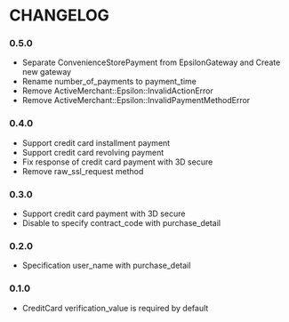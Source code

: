 # CHANGELOG

### 0.5.0

* Separate ConvenienceStorePayment from EpsilonGateway and Create new gateway
* Rename number_of_payments to payment_time
* Remove ActiveMerchant::Epsilon::InvalidActionError
* Remove ActiveMerchant::Epsilon::InvalidPaymentMethodError

### 0.4.0

* Support credit card installment payment
* Support credit card revolving payment
* Fix response of credit card payment with 3D secure
* Remove raw_ssl_request method

### 0.3.0

* Support credit card payment with 3D secure
* Disable to specify contract_code with purchase_detail

### 0.2.0

* Specification user_name with purchase_detail

### 0.1.0

* CreditCard verification_value is required by default
